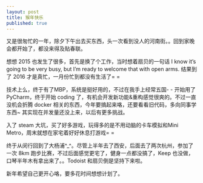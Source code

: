 ```yaml
---
layout: post
title: 猴年快乐
published: true
---
```


又是很匆忙的一年，除夕下午出去买东西，头一次看到没人的河南街。。回到家晚会都开始了，都没来得及贴春联。

想想 2015 也发生了很多，首先是换了个工作，当时想着扇贝的一句话 I know it’s going to be very busy, but I’m ready to welcome that with open arms. 结果到了 2016 才是真忙，一月份忙到都没有生活了= =

技术上么，终于有了MBP，系统是挺好用的，不过在我手上经常五国- - 开始用了 PyCharm，终于开始 coding 了，有机会开发新功能&重构感觉很爽的。不过一直没机会折腾 docker 相关的东西，今年要搞起来咯，还要看看旧代码，多向同事学东西~ 其实现在并发量还没上来，以后有更多挑战。

入了 steam 大坑，买了好多游戏，玩得多的是不用动脑的卡车模拟和Mini Metro，周末就想在家宅着好好休息打游戏= =

终于从闵行回到了大杨浦^_^。尽管上半年去了西安，后面去了两次杭州，参加了一次 8km 跑步比赛，不过后面感觉更宅了，健身一点都没搞了，Keep 也没做，口琴半年木有拿出来了。。Todoist 和扇贝倒是坚持下来啦。

新年希望自己更开心咯，要多花时间想想计划了。
